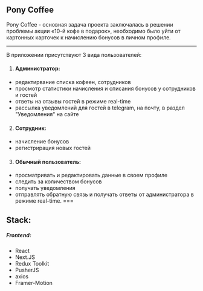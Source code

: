 ## Pony Coffee

Pony Coffee - основная задача проекта заключалась в решении проблемы акции «10-й кофе в подарок», необходимо было уйти от картонных карточек к начислению бонусов в личном профиле.
****

В приложении присутствуют 3 вида пользователей: 	
1. #### Администратор:
* редактирвание списка кофеен, сотрудников
* просмотр статистики начисления и списания бонусов у сотрудников и гостей
* ответы на отзывы гостей в режиме real-time
* рассылка уведомлений для гостей в telegram, на почту, в раздел "Уведомления" на сайте

2. #### Сотрудник: 
* начисление бонусов
* регистрирация новых гостей

3. #### Обычный пользователь:
* просматривать и редактировать данные в своем профиле
* следить за количеством бонусов
* получать уведомления
* отправлять обратную связь и получать ответы от администратора в режиме real-time.
===

## Stack:
##### Frontend: 
- React
- Next.JS
- Redux Toolkit
- PusherJS
- axios
- Framer-Motion